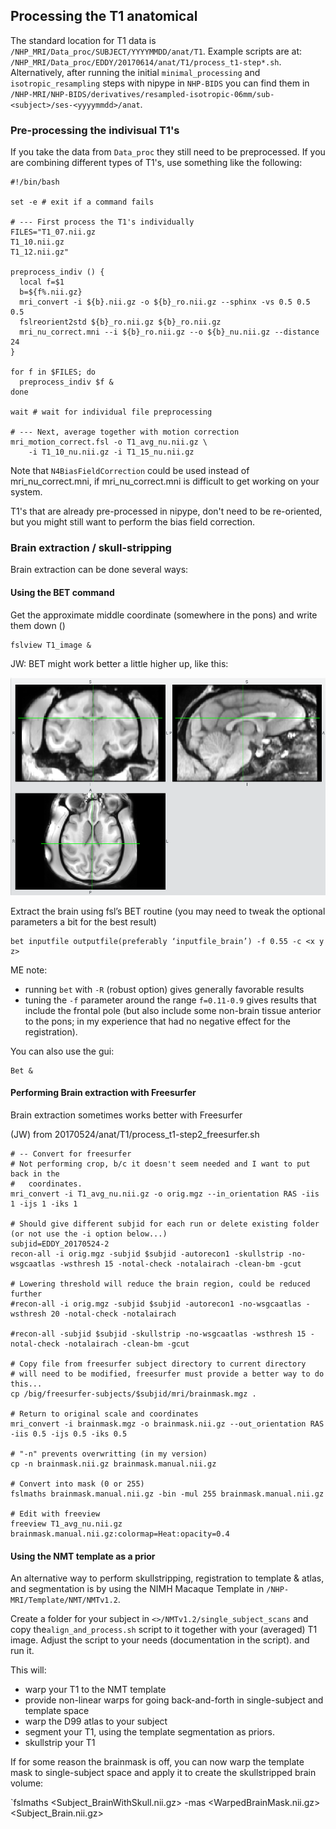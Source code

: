 Processing the T1 anatomical
----------------------------

The standard location for T1 data is `/NHP_MRI/Data_proc/SUBJECT/YYYYMMDD/anat/T1`. Example scripts are at: `/NHP_MRI/Data_proc/EDDY/20170614/anat/T1/process_t1-step*.sh`. Alternatively, after running the initial `minimal_processing` and `isotropic_resampling` steps with nipype in `NHP-BIDS` you can find them in `/NHP-MRI/NHP-BIDS/derivatives/resampled-isotropic-06mm/sub-<subject>/ses-<yyyymmdd>/anat`.

### Pre-processing the indivisual T1's

If you take the data from `Data_proc` they still need to be preprocessed. If you are combining different types of T1's, use something like the following:

    #!/bin/bash

    set -e # exit if a command fails

    # --- First process the T1's individually
    FILES="T1_07.nii.gz
    T1_10.nii.gz
    T1_12.nii.gz"

    preprocess_indiv () {
      local f=$1
      b=${f%.nii.gz}
      mri_convert -i ${b}.nii.gz -o ${b}_ro.nii.gz --sphinx -vs 0.5 0.5 0.5
      fslreorient2std ${b}_ro.nii.gz ${b}_ro.nii.gz
      mri_nu_correct.mni --i ${b}_ro.nii.gz --o ${b}_nu.nii.gz --distance 24
    }

    for f in $FILES; do
      preprocess_indiv $f &
    done

    wait # wait for individual file preprocessing
    
    # --- Next, average together with motion correction
    mri_motion_correct.fsl -o T1_avg_nu.nii.gz \
        -i T1_10_nu.nii.gz -i T1_15_nu.nii.gz

Note that `N4BiasFieldCorrection` could be used instead of mri_nu_correct.mni, if mri_nu_correct.mni is difficult to get working on your system.

T1's that are already pre-processed in nipype, don't need to be re-oriented, but you might still want to perform the bias field correction.


### Brain extraction / skull-stripping

Brain extraction can be done several ways:

#### Using the BET command

Get the approximate middle coordinate (somewhere in the pons) and write them down (<x y z>)

    fslview T1_image &

JW: BET might work better a little higher up, like this:

![BET center](images/BET-skull-stripping-center_20170511.png)

Extract the brain using fsl’s BET routine (you may need to tweak the optional parameters a bit for the best result)

    bet inputfile outputfile(preferably ‘inputfile_brain’) -f 0.55 -c <x y z>

ME note:
* running ``bet`` with ``-R`` (robust option) gives generally favorable results
* tuning the ``-f`` parameter around the range ``f=0.11-0.9`` gives results that include the frontal pole (but also include some non-brain tissue anterior to the pons; in my experience that had no negative effect for the registration).

You can also use the gui:

    Bet &


#### Performing Brain extraction with Freesurfer

Brain extraction sometimes works better with Freesurfer

(JW) from 20170524/anat/T1/process_t1-step2_freesurfer.sh

    # -- Convert for freesurfer
    # Not performing crop, b/c it doesn't seem needed and I want to put back in the
    #   coordinates.
    mri_convert -i T1_avg_nu.nii.gz -o orig.mgz --in_orientation RAS -iis 1 -ijs 1 -iks 1

    # Should give different subjid for each run or delete existing folder (or not use the -i option below...)
    subjid=EDDY_20170524-2
    recon-all -i orig.mgz -subjid $subjid -autorecon1 -skullstrip -no-wsgcaatlas -wsthresh 15 -notal-check -notalairach -clean-bm -gcut

    # Lowering threshold will reduce the brain region, could be reduced further
    #recon-all -i orig.mgz -subjid $subjid -autorecon1 -no-wsgcaatlas -wsthresh 20 -notal-check -notalairach

    #recon-all -subjid $subjid -skullstrip -no-wsgcaatlas -wsthresh 15 -notal-check -notalairach -clean-bm -gcut

    # Copy file from freesurfer subject directory to current directory
    # will need to be modified, freesurfer must provide a better way to do this...
    cp /big/freesurfer-subjects/$subjid/mri/brainmask.mgz .

    # Return to original scale and coordinates
    mri_convert -i brainmask.mgz -o brainmask.nii.gz --out_orientation RAS -iis 0.5 -ijs 0.5 -iks 0.5

    # "-n" prevents overwritting (in my version)
    cp -n brainmask.nii.gz brainmask.manual.nii.gz

    # Convert into mask (0 or 255)
    fslmaths brainmask.manual.nii.gz -bin -mul 255 brainmask.manual.nii.gz

    # Edit with freeview
    freeview T1_avg_nu.nii.gz brainmask.manual.nii.gz:colormap=Heat:opacity=0.4


#### Using the NMT template as a prior

An alternative way to perform skullstripping, registration to template & atlas, and segmentation is by using the NIMH Macaque Template in `/NHP-MRI/Template/NMT/NMTv1.2`. 

Create a folder for your subject in `<>/NMTv1.2/single_subject_scans` and copy the`align_and_process.sh` script to it together with your (averaged) T1 image. Adjust the script to your needs (documentation in the script). and run it. 

This will:
- warp your T1 to the NMT template 
- provide non-linear warps for going back-and-forth in single-subject and template space
- warp the D99 atlas to your subject
- segment your T1, using the template segmentation as priors.
- skullstrip your T1

If for some reason the brainmask is off, you can now warp the template mask to single-subject space and apply it to create the skullstripped brain volume:

`fslmaths <Subject_BrainWithSkull.nii.gz> -mas <WarpedBrainMask.nii.gz> <Subject_Brain.nii.gz>
